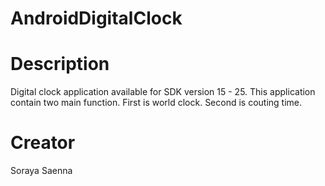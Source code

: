 # AndroidDigitalClock
# Description
Digital clock application available for SDK version 15 - 25. 
This application contain two main function.
First is world clock.
Second is couting time.
# Creator
Soraya Saenna
